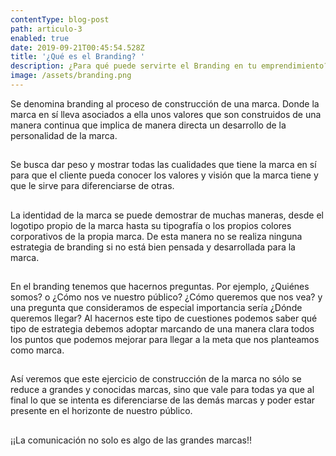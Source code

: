 ```yaml
---
contentType: blog-post
path: articulo-3
enabled: true
date: 2019-09-21T00:45:54.528Z
title: '¿Qué es el Branding? '
description: ¿Para qué puede servirte el Branding en tu emprendimiento?
image: /assets/branding.png
---
```


Se denomina branding al proceso de construcción de una marca. Donde la marca en sí lleva asociados a ella unos valores que son construidos de una manera continua que implica de manera directa un desarrollo de la personalidad de la marca.

##

Se busca dar peso y mostrar todas las cualidades que tiene la marca en sí para que el cliente pueda conocer los valores y visión que la marca tiene y que le sirve para diferenciarse de otras.

##

La identidad de la marca se puede demostrar de muchas maneras, desde el logotipo propio de la marca hasta su tipografía o los propios colores corporativos de la propia marca. De esta manera no se realiza ninguna estrategia de branding si no está bien pensada y desarrollada para la marca.

##

En el branding tenemos que hacernos preguntas. Por ejemplo, ¿Quiénes somos? o ¿Cómo nos ve nuestro público? ¿Cómo queremos que nos vea? y una pregunta que consideramos de especial importancia sería ¿Dónde queremos llegar? Al hacernos este tipo de cuestiones podemos saber qué tipo de estrategia debemos adoptar marcando de una manera clara todos los puntos que podemos mejorar para llegar a la meta que nos planteamos como marca.

##

Así veremos que este ejercicio de construcción de la marca no sólo se reduce a grandes y conocidas marcas, sino que vale para todas ya que al final lo que se intenta es diferenciarse de las demás marcas y poder estar presente en el horizonte de nuestro público.

##

¡¡La comunicación no solo es algo de las grandes marcas!!
